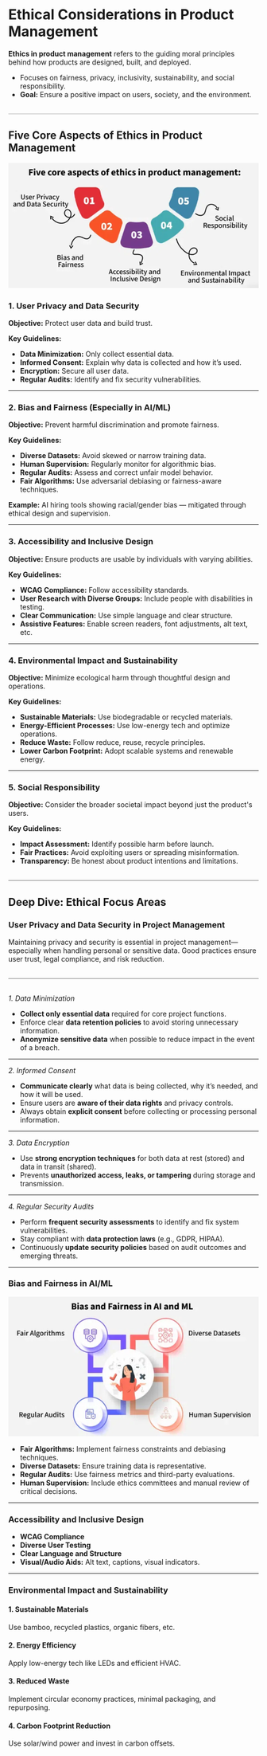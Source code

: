 <style>
  hr.section-break {
    border: none;
    height: 3px;
    background: linear-gradient(to right, #4b6cb7, #182848);
    margin: 40px 0;
    border-radius: 2px;
  }

  hr.topic-divider {
    border: none;
    height: 1.5px;
    background-color: #888;
    margin: 30px 0;
    opacity: 0.6;
  }

  hr.soft-line {
    border: none;
    height: 1px;
    background-color: #ccc;
    margin: 20px 0;
    opacity: 0.5;
  }
</style>

# Ethical Considerations in Product Management

**Ethics in product management** refers to the guiding moral principles behind how products are designed, built, and deployed.

- Focuses on fairness, privacy, inclusivity, sustainability, and social responsibility.  
- **Goal:** Ensure a positive impact on users, society, and the environment.

<hr class="topic-divider">

## Five Core Aspects of Ethics in Product Management

![EC1](Images/ec1.png)

### 1. User Privacy and Data Security

**Objective:** Protect user data and build trust.

**Key Guidelines:**
- **Data Minimization:** Only collect essential data.  
- **Informed Consent:** Explain why data is collected and how it’s used.  
- **Encryption:** Secure all user data.  
- **Regular Audits:** Identify and fix security vulnerabilities.  

---

### 2. Bias and Fairness (Especially in AI/ML)

**Objective:** Prevent harmful discrimination and promote fairness.

**Key Guidelines:**
- **Diverse Datasets:** Avoid skewed or narrow training data.  
- **Human Supervision:** Regularly monitor for algorithmic bias.  
- **Regular Audits:** Assess and correct unfair model behavior.  
- **Fair Algorithms:** Use adversarial debiasing or fairness-aware techniques.  

**Example:** AI hiring tools showing racial/gender bias — mitigated through ethical design and supervision.

---

### 3. Accessibility and Inclusive Design

**Objective:** Ensure products are usable by individuals with varying abilities.

**Key Guidelines:**
- **WCAG Compliance:** Follow accessibility standards.  
- **User Research with Diverse Groups:** Include people with disabilities in testing.  
- **Clear Communication:** Use simple language and clear structure.  
- **Assistive Features:** Enable screen readers, font adjustments, alt text, etc.  

---

### 4. Environmental Impact and Sustainability

**Objective:** Minimize ecological harm through thoughtful design and operations.

**Key Guidelines:**
- **Sustainable Materials:** Use biodegradable or recycled materials.  
- **Energy-Efficient Processes:** Use low-energy tech and optimize operations.  
- **Reduce Waste:** Follow reduce, reuse, recycle principles.  
- **Lower Carbon Footprint:** Adopt scalable systems and renewable energy.  

---

### 5. Social Responsibility

**Objective:** Consider the broader societal impact beyond just the product's users.

**Key Guidelines:**
- **Impact Assessment:** Identify possible harm before launch.  
- **Fair Practices:** Avoid exploiting users or spreading misinformation.  
- **Transparency:** Be honest about product intentions and limitations.  

<hr class="topic-divider">

## Deep Dive: Ethical Focus Areas

### User Privacy and Data Security in Project Management

Maintaining privacy and security is essential in project management—especially when handling personal or sensitive data. Good practices ensure user trust, legal compliance, and risk reduction.

<hr class="topic-divider">

*1. Data Minimization*

- **Collect only essential data** required for core project functions.  
- Enforce clear **data retention policies** to avoid storing unnecessary information.  
- **Anonymize sensitive data** when possible to reduce impact in the event of a breach.  

---

*2. Informed Consent*

- **Communicate clearly** what data is being collected, why it’s needed, and how it will be used.  
- Ensure users are **aware of their data rights** and privacy controls.  
- Always obtain **explicit consent** before collecting or processing personal information.  

---

*3. Data Encryption*

- Use **strong encryption techniques** for both data at rest (stored) and data in transit (shared).  
- Prevents **unauthorized access, leaks, or tampering** during storage and transmission.  

---

*4. Regular Security Audits*

- Perform **frequent security assessments** to identify and fix system vulnerabilities.  
- Stay compliant with **data protection laws** (e.g., GDPR, HIPAA).  
- Continuously **update security policies** based on audit outcomes and emerging threats.  

---

### Bias and Fairness in AI/ML

![EC2](Images/ec2.png)

- **Fair Algorithms:** Implement fairness constraints and debiasing techniques.  
- **Diverse Datasets:** Ensure training data is representative.  
- **Regular Audits:** Use fairness metrics and third-party evaluations.  
- **Human Supervision:** Include ethics committees and manual review of critical decisions.  

---

### Accessibility and Inclusive Design
- **WCAG Compliance**  
- **Diverse User Testing**  
- **Clear Language and Structure**  
- **Visual/Audio Aids:** Alt text, captions, visual indicators.  

---

### Environmental Impact and Sustainability
#### 1. Sustainable Materials
Use bamboo, recycled plastics, organic fibers, etc.

#### 2. Energy Efficiency
Apply low-energy tech like LEDs and efficient HVAC.

#### 3. Reduced Waste
Implement circular economy practices, minimal packaging, and repurposing.

#### 4. Carbon Footprint Reduction
Use solar/wind power and invest in carbon offsets.

